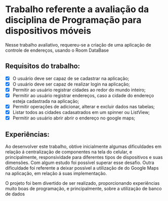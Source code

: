 # Trabalho referente a avaliação da disciplina de Programação para dispositivos móveis

Nesse trabalho avaliativo, requereu-se a criação de uma aplicação de controle de endereços, usando o Room DataBase

###
## Requisitos do trabalho:

- [x] O usuário deve ser capaz de se cadastrar na aplicação;
- [x] O usuário deve ser capaz de realizar login na aplicação;
- [x] Permitir ao usuário registrar cidades ao redor do mundo inteiro;
- [x] Permitir ao usuário registrar endereços, caso a cidade do endereço esteja cadastrada na aplicação;
- [x] Permitir operações de adicionar, alterar e excluir dados nas tabelas;
- [x] Listar todos as cidades cadasatrados em um spinner ou ListView;
- [x] Permitir ao usuário abrir abrir o endereço no google maps;

## Experiências:
Ao desenvolver este trabalho, obtive inicialmente algumas dificuldades em relação á centralização de componentes na tela do celular, e principalmente, responsividade para diferentes tipos de dispositivos e suas dimensões. Com algum estudo foi possível superar esse desafio.
Outra dificuldade foi referente a deixar possível a utilização de do Google Maps na aplicação, em relação á suas implementação.

O projeto foi bem divertido de ser realizado, proporcionando experiências muito boas de programação, e principalmente, sobre a utilização de banco de dados
